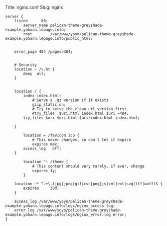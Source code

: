 Title: nginx.conf
Slug: nginx

	server {
		listen		80;
	        server_name	pelican-theme-greyshade-example.yohann.lepage.info;
	        root		/var/www/yoyo/pelican-theme-greyshade-example.yohann.lepage.info/public_html;


		error_page 404 /pages/404;


		# Security
		location ~ /\.ht {
			deny  all;
		}


		location / {
			index index.html;
	        	# Serve a .gz version if it exists
	        	gzip_static on;
	        	# Try to serve the clean url version first
	        	#try_files  $uri.html index.html $uri =404;
			try_files $uri $uri.html $uri/index.html index.html;

		}

	    	location = /favicon.ico {
	        	# This never changes, so don't let it expire
	        	expires max;
			access_log	 off;
	   	}

	    	location ^~ /theme {
	        	# This content should very rarely, if ever, change
	        	expires 1y;
	    	}

		location ~* ^.+\.(jpg|jpeg|gif|css|png|js|xml|eot|svg|ttf|woff)$ {
			expires 	30d;
		}

		access_log /var/www/yoyo/pelican-theme-greyshade-example.yohann.lepage.info/logs/nginx_access.log;
		error_log /var/www/yoyo/pelican-theme-greyshade-example.yohann.lepage.info/logs/nginx_error.log error;
	}